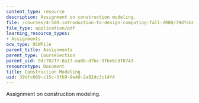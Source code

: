 ```yaml
---
content_type: resource
description: Assignment on construction modeling.
file: /courses/4-500-introduction-to-design-computing-fall-2008/39dfc669c15c5fb99e4d2a82dc3c14f4_assn6.pdf
file_type: application/pdf
learning_resource_types:
- Assignments
ocw_type: OCWFile
parent_title: Assignments
parent_type: CourseSection
parent_uid: 9dc782f7-8a17-ea8b-d7bc-9f6e6c8f0743
resourcetype: Document
title: Construction Modeling
uid: 39dfc669-c15c-5fb9-9e4d-2a82dc3c14f4
---
```

Assignment on construction modeling.

